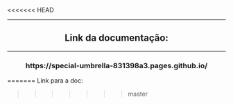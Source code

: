 <<<<<<< HEAD
<hr><h2 align="center"> <b>Link da documentação:</b> </h2><hr>

<h3 align="center"><a target="_blank" >https://special-umbrella-831398a3.pages.github.io/</a></h3>


=======
Link para a doc: 
>>>>>>> master
